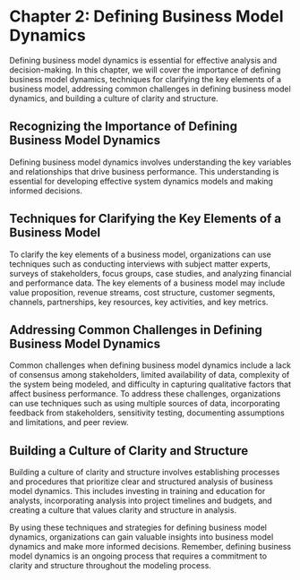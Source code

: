 Chapter 2: Defining Business Model Dynamics
===========================================

Defining business model dynamics is essential for effective analysis and decision-making. In this chapter, we will cover the importance of defining business model dynamics, techniques for clarifying the key elements of a business model, addressing common challenges in defining business model dynamics, and building a culture of clarity and structure.

Recognizing the Importance of Defining Business Model Dynamics
--------------------------------------------------------------

Defining business model dynamics involves understanding the key variables and relationships that drive business performance. This understanding is essential for developing effective system dynamics models and making informed decisions.

Techniques for Clarifying the Key Elements of a Business Model
--------------------------------------------------------------

To clarify the key elements of a business model, organizations can use techniques such as conducting interviews with subject matter experts, surveys of stakeholders, focus groups, case studies, and analyzing financial and performance data. The key elements of a business model may include value proposition, revenue streams, cost structure, customer segments, channels, partnerships, key resources, key activities, and key metrics.

Addressing Common Challenges in Defining Business Model Dynamics
----------------------------------------------------------------

Common challenges when defining business model dynamics include a lack of consensus among stakeholders, limited availability of data, complexity of the system being modeled, and difficulty in capturing qualitative factors that affect business performance. To address these challenges, organizations can use techniques such as using multiple sources of data, incorporating feedback from stakeholders, sensitivity testing, documenting assumptions and limitations, and peer review.

Building a Culture of Clarity and Structure
-------------------------------------------

Building a culture of clarity and structure involves establishing processes and procedures that prioritize clear and structured analysis of business model dynamics. This includes investing in training and education for analysts, incorporating analysis into project timelines and budgets, and creating a culture that values clarity and structure in analysis.

By using these techniques and strategies for defining business model dynamics, organizations can gain valuable insights into business model dynamics and make more informed decisions. Remember, defining business model dynamics is an ongoing process that requires a commitment to clarity and structure throughout the modeling process.
